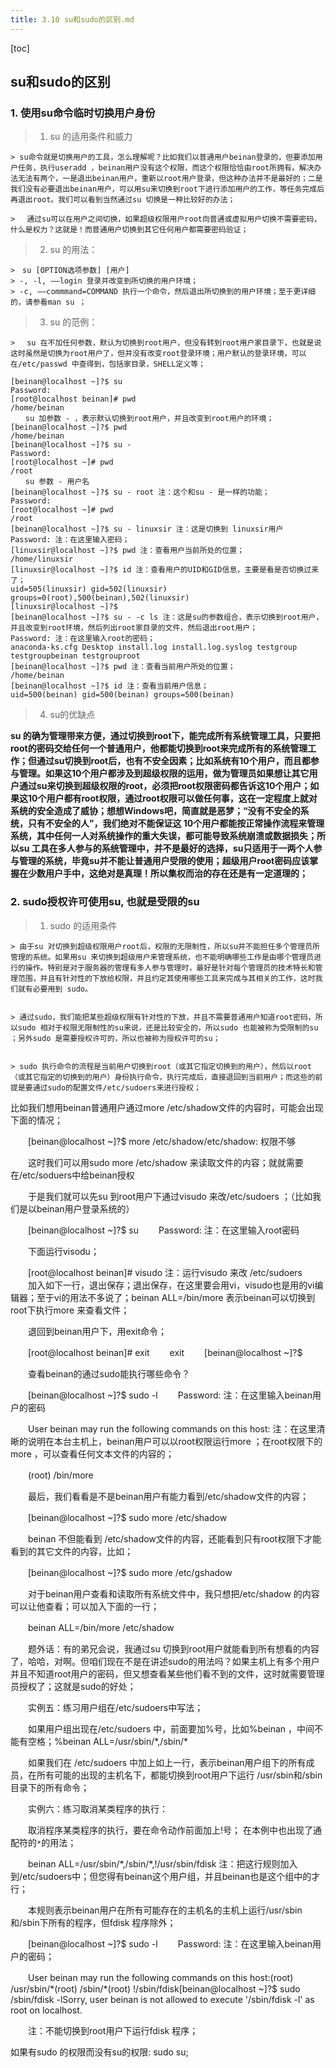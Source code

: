 ```yaml
---
title: 3.10 su和sudo的区别.md
---
```


[toc]

## su和sudo的区别

### 1. 使用su命令临时切换用户身份

> 1. su 的适用条件和威力

	> su命令就是切换用户的工具，怎么理解呢？比如我们以普通用户beinan登录的，但要添加用户任务，执行useradd ，beinan用户没有这个权限，而这个权限恰恰由root所拥有。解决办法无法有两个，一是退出beinan用户，重新以root用户登录，但这种办法并不是最好的；二是我们没有必要退出beinan用户，可以用su来切换到root下进行添加用户的工作，等任务完成后再退出root。我们可以看到当然通过su 切换是一种比较好的办法；

	> 　通过su可以在用户之间切换，如果超级权限用户root向普通或虚拟用户切换不需要密码，什么是权力？这就是！而普通用户切换到其它任何用户都需要密码验证；

> 2. su 的用法：


	>　su [OPTION选项参数] [用户]
	> -, -l, ——login 登录并改变到所切换的用户环境；
	> -c, ——commmand=COMMAND 执行一个命令，然后退出所切换到的用户环境；至于更详细的，请参看man su ；
  
> 3. su 的范例：

	> 　su 在不加任何参数，默认为切换到root用户，但没有转到root用户家目录下，也就是说这时虽然是切换为root用户了，但并没有改变root登录环境；用户默认的登录环境，可以在/etc/passwd 中查得到，包括家目录，SHELL定义等；

```
[beinan@localhost ~]?$ su
Password:
[root@localhost beinan]# pwd
/home/beinan
　　su 加参数 - ，表示默认切换到root用户，并且改变到root用户的环境；
[beinan@localhost ~]?$ pwd
/home/beinan
[beinan@localhost ~]?$ su -
Password:
[root@localhost ~]# pwd
/root
　　su 参数 - 用户名
[beinan@localhost ~]?$ su - root 注：这个和su - 是一样的功能；
Password:
[root@localhost ~]# pwd
/root
[beinan@localhost ~]?$ su - linuxsir 注：这是切换到 linuxsir用户
Password: 注：在这里输入密码；
[linuxsir@localhost ~]?$ pwd 注：查看用户当前所处的位置；
/home/linuxsir
[linuxsir@localhost ~]?$ id 注：查看用户的UID和GID信息，主要是看是否切换过来了；
uid=505(linuxsir) gid=502(linuxsir) groups=0(root),500(beinan),502(linuxsir)
[linuxsir@localhost ~]?$
[beinan@localhost ~]?$ su - -c ls 注：这是su的参数组合，表示切换到root用户，并且改变到root环境，然后列出root家目录的文件，然后退出root用户；
Password: 注：在这里输入root的密码；
anaconda-ks.cfg Desktop install.log install.log.syslog testgroup testgroupbeinan testgrouproot
[beinan@localhost ~]?$ pwd 注：查看当前用户所处的位置；
/home/beinan
[beinan@localhost ~]?$ id 注：查看当前用户信息；
uid=500(beinan) gid=500(beinan) groups=500(beinan)
```

> 4. su的优缺点

**su 的确为管理带来方便，通过切换到root下，能完成所有系统管理工具，只要把root的密码交给任何一个普通用户，他都能切换到root来完成所有的系统管理工作；但通过su切换到root后，也有不安全因素；比如系统有10个用户，而且都参与管理。如果这10个用户都涉及到超级权限的运用，做为管理员如果想让其它用户通过su来切换到超级权限的root，必须把root权限密码都告诉这10个用户；如果这10个用户都有root权限，通过root权限可以做任何事，这在一定程度上就对系统的安全造成了威协；想想Windows吧，简直就是恶梦；“没有不安全的系统，只有不安全的人”，我们绝对不能保证这 10个用户都能按正常操作流程来管理系统，其中任何一人对系统操作的重大失误，都可能导致系统崩溃或数据损失；所以su 工具在多人参与的系统管理中，并不是最好的选择，su只适用于一两个人参与管理的系统，毕竟su并不能让普通用户受限的使用；超级用户root密码应该掌握在少数用户手中，这绝对是真理！所以集权而治的存在还是有一定道理的；**


### 2. sudo授权许可使用su, 也就是受限的su

> 1. sudo 的适用条件

	> 由于su 对切换到超级权限用户root后，权限的无限制性，所以su并不能担任多个管理员所管理的系统。如果用su 来切换到超级用户来管理系统，也不能明确哪些工作是由哪个管理员进行的操作。特别是对于服务器的管理有多人参与管理时，最好是针对每个管理员的技术特长和管理范围，并且有针对性的下放给权限，并且约定其使用哪些工具来完成与其相关的工作，这时我们就有必要用到 sudo。


	> 通过sudo，我们能把某些超级权限有针对性的下放，并且不需要普通用户知道root密码，所以sudo 相对于权限无限制性的su来说，还是比较安全的，所以sudo 也能被称为受限制的su ；另外sudo 是需要授权许可的，所以也被称为授权许可的su；


	> sudo 执行命令的流程是当前用户切换到root（或其它指定切换到的用户），然后以root（或其它指定的切换到的用户）身份执行命令，执行完成后，直接退回到当前用户；而这些的前提是要通过sudo的配置文件/etc/sudoers来进行授权；


比如我们想用beinan普通用户通过more /etc/shadow文件的内容时，可能会出现下面的情况；

　　[beinan@localhost ~]?$ more /etc/shadow/etc/shadow: 权限不够
  
　　这时我们可以用sudo more /etc/shadow 来读取文件的内容；就就需要在/etc/soduers中给beinan授权
  
　　于是我们就可以先su 到root用户下通过visudo 来改/etc/sudoers ；（比如我们是以beinan用户登录系统的）
  
　　[beinan@localhost ~]?$ su
　　Password: 注：在这里输入root密码
  
　　下面运行visodu；
  
　　[root@localhost beinan]# visudo 注：运行visudo 来改 /etc/sudoers
　　加入如下一行，退出保存；退出保存，在这里要会用vi，visudo也是用的vi编辑器；至于vi的用法不多说了；beinan ALL=/bin/more 表示beinan可以切换到root下执行more 来查看文件；
  
　　退回到beinan用户下，用exit命令；
  
　　[root@localhost beinan]# exit
　　exit
　　[beinan@localhost ~]?$
  
　　查看beinan的通过sudo能执行哪些命令？
  
　　[beinan@localhost ~]?$ sudo -l
　　Password: 注：在这里输入beinan用户的密码
  
　　User beinan may run the following commands on this host: 注：在这里清晰的说明在本台主机上，beinan用户可以以root权限运行more ；在root权限下的more ，可以查看任何文本文件的内容的；
  
　　(root) /bin/more
  
　　最后，我们看看是不是beinan用户有能力看到/etc/shadow文件的内容；
  
　　[beinan@localhost ~]?$ sudo more /etc/shadow
  
　　beinan 不但能看到 /etc/shadow文件的内容，还能看到只有root权限下才能看到的其它文件的内容，比如；
  
　　[beinan@localhost ~]?$ sudo more /etc/gshadow
  
　　对于beinan用户查看和读取所有系统文件中，我只想把/etc/shadow 的内容可以让他查看；可以加入下面的一行；
  
　　beinan ALL=/bin/more /etc/shadow
  
　　题外话：有的弟兄会说，我通过su 切换到root用户就能看到所有想看的内容了，哈哈，对啊。但咱们现在不是在讲述sudo的用法吗？如果主机上有多个用户并且不知道root用户的密码，但又想查看某些他们看不到的文件，这时就需要管理员授权了；这就是sudo的好处；
  
　　实例五：练习用户组在/etc/sudoers中写法；
  
　　如果用户组出现在/etc/sudoers 中，前面要加%号，比如%beinan ，中间不能有空格；%beinan ALL=/usr/sbin/\*,/sbin/\*
  
　　如果我们在 /etc/sudoers 中加上如上一行，表示beinan用户组下的所有成员，在所有可能的出现的主机名下，都能切换到root用户下运行 /usr/sbin和/sbin目录下的所有命令；
  
　　实例六：练习取消某类程序的执行：
  
　　取消程序某类程序的执行，要在命令动作前面加上!号； 在本例中也出现了通配符的`*`的用法；
  
　　beinan ALL=/usr/sbin/\*,/sbin/\*,!/usr/sbin/fdisk 注：把这行规则加入到/etc/sudoers中；但您得有beinan这个用户组，并且beinan也是这个组中的才行；
  
　　本规则表示beinan用户在所有可能存在的主机名的主机上运行/usr/sbin和/sbin下所有的程序，但fdisk 程序除外；
  
　　[beinan@localhost ~]?$ sudo -l
　　Password: 注：在这里输入beinan用户的密码；
  
　　User beinan may run the following commands on this host:(root) /usr/sbin/\*(root) /sbin/\*(root) !/sbin/fdisk[beinan@localhost ~]?$ sudo /sbin/fdisk -lSorry, user beinan is not allowed to execute '/sbin/fdisk -l' as root on localhost.
  
　　注：不能切换到root用户下运行fdisk 程序；
  
如果有sudo 的权限而没有su的权限: sudo su;



